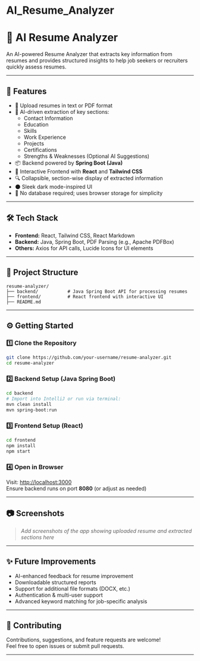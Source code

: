 # AI_Resume_Analyzer

# 📝 AI Resume Analyzer

An AI-powered Resume Analyzer that extracts key information from resumes and provides structured insights to help job seekers or recruiters quickly assess resumes.

---

## 🚀 Features

- 📄 Upload resumes in text or PDF format  
- 🧠 AI-driven extraction of key sections:
  - Contact Information  
  - Education  
  - Skills  
  - Work Experience  
  - Projects  
  - Certifications  
  - Strengths & Weaknesses (Optional AI Suggestions)  
- 📦 Backend powered by **Spring Boot (Java)**  
- 🎨 Interactive Frontend with **React** and **Tailwind CSS**  
- 🔍 Collapsible, section-wise display of extracted information  
- 🌑 Sleek dark mode-inspired UI  
- 📂 No database required; uses browser storage for simplicity  

---

## 🛠 Tech Stack

- **Frontend:** React, Tailwind CSS, React Markdown  
- **Backend:** Java, Spring Boot, PDF Parsing (e.g., Apache PDFBox)  
- **Others:** Axios for API calls, Lucide Icons for UI elements  

---

## 📁 Project Structure

```
resume-analyzer/
├── backend/           # Java Spring Boot API for processing resumes
├── frontend/          # React frontend with interactive UI
├── README.md
```

---

## ⚙️ Getting Started

### 1️⃣ Clone the Repository

```bash
git clone https://github.com/your-username/resume-analyzer.git
cd resume-analyzer
```

### 2️⃣ Backend Setup (Java Spring Boot)

```bash
cd backend
# Import into IntelliJ or run via terminal:
mvn clean install
mvn spring-boot:run
```

### 3️⃣ Frontend Setup (React)

```bash
cd frontend
npm install
npm start
```

### 4️⃣ Open in Browser

Visit: [http://localhost:3000](http://localhost:3000)  
Ensure backend runs on port **8080** (or adjust as needed)

---

## 📷 Screenshots

> *Add screenshots of the app showing uploaded resume and extracted sections here*

---

## ✨ Future Improvements

- AI-enhanced feedback for resume improvement  
- Downloadable structured reports  
- Support for additional file formats (DOCX, etc.)  
- Authentication & multi-user support  
- Advanced keyword matching for job-specific analysis  

---

## 🤝 Contributing

Contributions, suggestions, and feature requests are welcome!  
Feel free to open issues or submit pull requests.

---

